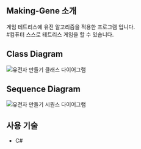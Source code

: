 ## Making-Gene 소개
게임 테트리스에 유전 알고리즘을 적용한 프로그램 입니다.  
#컴퓨터 스스로 테트리스 게임을 할 수 있습니다.

## Class Diagram
![유전자 만들기 클래스 다이어그램](https://user-images.githubusercontent.com/45892592/62938338-d6d86600-be09-11e9-9609-10f981616659.png)

## Sequence Diagram
![유전자 만들기 시퀀스 다이어그램](https://user-images.githubusercontent.com/45892592/62938484-2323a600-be0a-11e9-83b8-3cb30bc74552.png)

## 사용 기술
- C#
